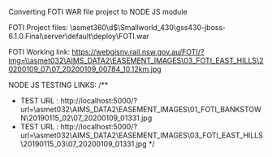 Converting FOTI WAR file project to NODE JS module 

FOTI Project files: \\asmet360\d$\Smallworld_430\gss430-jboss-6.1.0.Final\server\default\deploy\FOTI.war

FOTI Working link: https://webgisnv.rail.nsw.gov.au/FOTI/?img=\\asmet032\AIMS_DATA2\EASEMENT_IMAGES\03_FOTI_EAST_HILLS\20200109_07\07_20200109_00784_10.12km.jpg


NODE JS TESTING LINKS:
/**
 * TEST URL : http://localhost:5000/?url=\\asmet032\AIMS_DATA2\EASEMENT_IMAGES\01_FOTI_BANKSTOWN\20190115_02\07_20200109_01331.jpg
 * TEST URL : http://localhost:5000/?url=\\asmet032\AIMS_DATA2\EASEMENT_IMAGES\03_FOTI_EAST_HILLS\20190115_03\07_20200109_01331.jpg
 */
